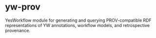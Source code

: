 # yw-prov
YesWorkflow module for generating and querying PROV-compatible RDF representations of YW annotations, workflow models, and retrospective provenance.
